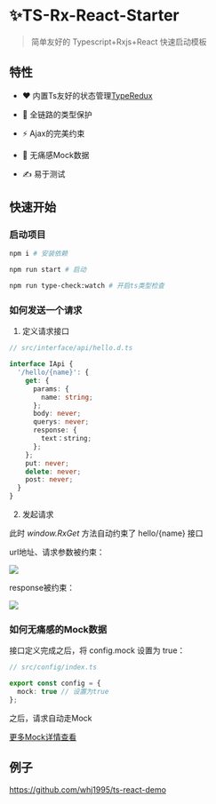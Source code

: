 # ✨TS-Rx-React-Starter 

> 简单友好的 Typescript+Rxjs+React 快速启动模板

## 特性

- ❤️ 内置Ts友好的状态管理[TypeRedux](https://github.com/whj1995/type-redux)

- 💪 全链路的类型保护

- ⚡️ Ajax的完美约束

- 🌈 无痛感Mock数据

- ✍️ 易于测试

## 快速开始

### 启动项目

``` bash
npm i # 安装依赖

npm run start # 启动

npm run type-check:watch # 开启ts类型检查
```

### 如何发送一个请求

1. 定义请求接口

``` ts
// src/interface/api/hello.d.ts

interface IApi {
  '/hello/{name}': {
    get: {
      params: {
        name: string;
      };
      body: never;
      querys: never;
      response: {
        text：string;
      };
    };
    put: never;
    delete: never;
    post: never;
  }
}
```

2. 发起请求

此时 *window.RxGet* 方法自动约束了 hello/{name} 接口

url地址、请求参数被约束：

![](https://raw.githubusercontent.com/whj1995/images-host/master/ts-rx-url.gif)

response被约束：

![](https://raw.githubusercontent.com/whj1995/images-host/master/ts-rx-response.gif)

### 如何无痛感的Mock数据

接口定义完成之后，将 config.mock 设置为 true：

``` ts
// src/config/index.ts

export const config = {
  mock: true // 设置为true
};
```

之后，请求自动走Mock

[更多Mock详情查看](https://github.com/whj1995/ts-faker/tree/master/test)

## 例子

https://github.com/whj1995/ts-react-demo